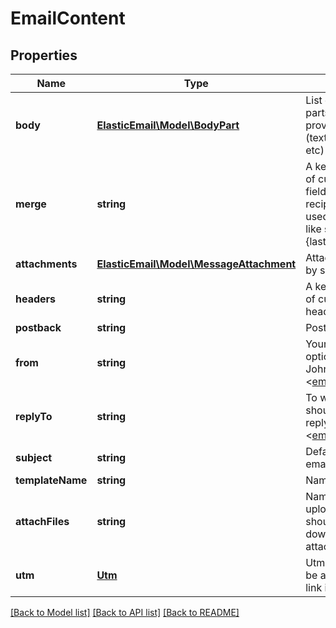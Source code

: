 # EmailContent

## Properties
Name | Type | Description | Notes
------------ | ------------- | ------------- | -------------
**body** | [**ElasticEmail\Model\BodyPart**](BodyPart.md) | List of e-mail body parts, with user-provided MIME types (text/html, text/plain etc) | [optional] 
**merge** | **string** | A key-value collection of custom merge fields, shared between recipients. Should be used in e-mail body like so: {firstname}, {lastname} etc. | [optional] 
**attachments** | [**ElasticEmail\Model\MessageAttachment**](MessageAttachment.md) | Attachments provided by sending binary data | [optional] 
**headers** | **string** | A key-value collection of custom e-mail headers. | [optional] 
**postback** | **string** | Postback header. | [optional] 
**from** | **string** | Your e-mail with an optional name (e.g.: John Doe &lt;email@domain.com&gt;) | [optional] 
**replyTo** | **string** | To what address should the recipients reply to (e.g. John Doe &lt;email@domain.com&gt;) | [optional] 
**subject** | **string** | Default subject of email. | [optional] 
**templateName** | **string** | Name of template. | [optional] 
**attachFiles** | **string** | Names of previously uploaded files that should be sent as downloadable attachments | [optional] 
**utm** | [**Utm**](Utm.md) | Utm marketing data to be attached to every link in this e-mail. | [optional] 

[[Back to Model list]](../README.md#documentation-for-models) [[Back to API list]](../README.md#documentation-for-api-endpoints) [[Back to README]](../README.md)


